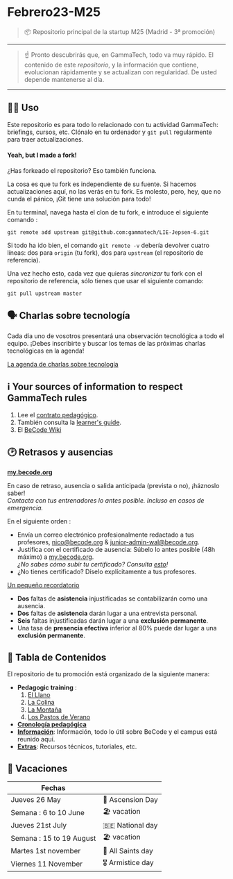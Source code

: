 # Febrero23-M25

> 📦 Repositorio principal de la startup M25 (Madrid - 3ª promoción)
* * *

> ☝️ Pronto descubrirás que, en GammaTech, todo va muy rápido. El contenido de este _repositorio_, y la información que contiene, evolucionan rápidamente y se actualizan con regularidad. De usted depende mantenerse al día.

* * *

## 🧑‍🎓 Uso

Este repositorio es para todo lo relacionado con tu actividad GammaTech: briefings, cursos, etc.
Clónalo en tu ordenador y `git pull` regularmente para traer actualizaciones.

#### Yeah, but I made a fork!

¿Has forkeado el repositorio? Eso también funciona.

La cosa es que tu fork es independiente de su fuente. Si hacemos actualizaciones aquí, no las verás en tu fork.
Es molesto, pero, hey, que no cunda el pánico, ¡Git tiene una solución para todo!

En tu terminal, navega hasta el clon de tu fork, e introduce el siguiente comando :

    git remote add upstream git@github.com:gammatech/LIE-Jepsen-6.git

Si todo ha ido bien, el comando `git remote -v` debería devolver cuatro líneas: dos para `origin` (tu fork), dos para `upstream` (el repositorio de referencia).


Una vez hecho esto, cada vez que quieras _sincronizar_ tu fork con el repositorio de referencia, sólo tienes que usar el siguiente comando:

    git pull upstream master
    
## 🗣️ Charlas sobre tecnología

Cada día uno de vosotros presentará una observación tecnológica a todo el equipo. ¡Debes inscribirte y buscar los temas de las próximas charlas tecnológicas en la agenda! 

[La agenda de charlas sobre tecnología](https://my.becode.org/tech-talks)

## ℹ️ Your sources of information to respect GammaTech rules

1. Lee el [contrato pedagógico](./infos/documents/pedagogical-contract-en.md).
1. También consulta la [learner's guide](https://docs.google.com/document/d/1ic7FbY_2QNg2X1n3jS0KEFEa7SbnsjKakEYkYc--XcE/edit?usp=sharing).
1. El [BeCode Wiki](https://github.com/becodeorg/BeCode/wiki)

## 🕑 Retrasos y ausencias

**[my.becode.org](https://my.becode.org)**

En caso de retraso, ausencia o salida anticipada (prevista o no), ¡háznoslo saber!  
_Contacta con tus entrenadores lo antes posible. Incluso en casos de emergencia._

En el siguiente orden :

- Envía un correo electrónico profesionalmente redactado a tus profesores, nico@becode.org & junior-admin-wal@becode.org.
- Justifica con el certificado de ausencia: Súbelo lo antes posible (48h máximo) a [my.becode.org](https://my.becode.org).  
*¿No sabes cómo subir tu certificado? Consulta [esto](./infos/my-becode/chapters/mybecode-absence.md)!*
- ¿No tienes certificado? Díselo explícitamente a tus profesores.

[Un pequeño recordatorio](./infos/documents/pedagogical-contract-en.md#Respect-of-schedules-lateness-and-absences)
- **Dos** faltas de **asistencia** injustificadas se contabilizarán como una ausencia.
- **Dos** faltas de **asistencia** darán lugar a una entrevista personal.
- **Seis** faltas injustificadas darán lugar a una **exclusión permanente**. 
- Una tasa de **presencia efectiva** inferior al 80% puede dar lugar a una **exclusión permanente**.



## 📖 Tabla de Contenidos

El repositorio de tu promoción está organizado de la siguiente manera:
- **Pedagogic training** :
	1. [El Llano](./01-the-field/)
	2. [La Colina](./02-the-hill/)
	3. [La Montaña](./03-the-mountain/)
	4. [Los Pastos de Verano](./04-summer-pastures/)
- [**Cronología pedagógica**](https://docs.google.com/drawings/d/1gHWC16CSi8x2iTTBqpCYmRdzTJICGRzbGmse3FkfXgY/edit?usp=sharing)
- [**Información**](./infos): Información, todo lo útil sobre BeCode y el campus está reunido aquí.
- [**Extras**](./extras): Recursos técnicos, tutoriales, etc.


## 🌴 Vacaciones
| Fechas |  |
|---|---|
| Jueves 26 May | 🙏 Ascension Day |
| Semana : 6 to 10 June | 🏖️ vacation |
| Jueves 21st July | 🇧🇪 National day |
| Semana : 15 to 19 August | 🏖️ vacation |
| Martes 1st november | 🎃 All Saints day |
| Viernes 11 November | 🎖️ Armistice day |

